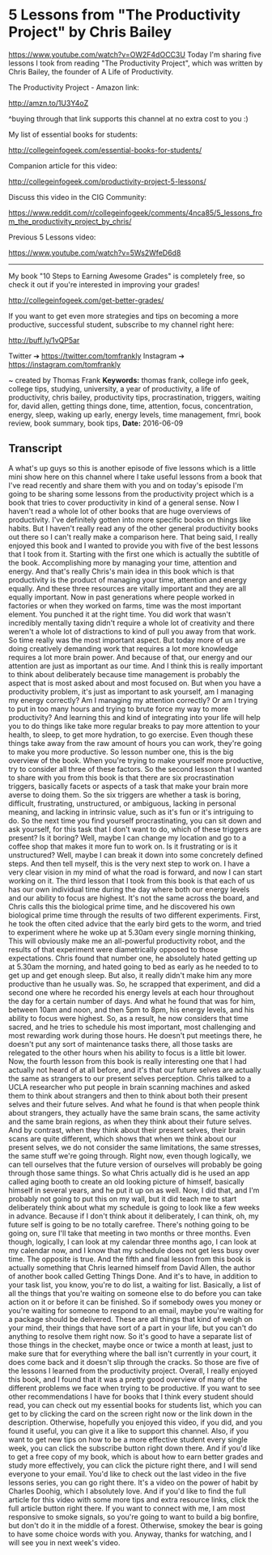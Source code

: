 # 5 Lessons from "The Productivity Project" by Chris Bailey
https://www.youtube.com/watch?v=OW2F4dOCC3U
Today I'm sharing five lessons I took from reading "The Productivity Project", which was written by Chris Bailey, the founder of A Life of Productivity.

The Productivity Project - Amazon link:

http://amzn.to/1U3Y4oZ

^buying through that link supports this channel at no extra cost to you :)

My list of essential books for students:

http://collegeinfogeek.com/essential-books-for-students/

Companion article for this video:

http://collegeinfogeek.com/productivity-project-5-lessons/

Discuss this video in the CIG Community:

https://www.reddit.com/r/collegeinfogeek/comments/4nca85/5_lessons_from_the_productivity_project_by_chris/

Previous 5 Lessons video:

https://www.youtube.com/watch?v=5Ws2WfeD6d8

----------

My book "10 Steps to Earning Awesome Grades" is completely free, so check it out if you're interested in improving your grades!

http://collegeinfogeek.com/get-better-grades/

If you want to get even more strategies and tips on becoming a more productive, successful student, subscribe to my channel right here:

http://buff.ly/1vQP5ar

Twitter ➔ https://twitter.com/tomfrankly
Instagram ➔ https://instagram.com/tomfrankly

~ created by Thomas Frank
**Keywords:** thomas frank, college info geek, college tips, studying, university, a year of productivity, a life of productivity, chris bailey, productivity tips, procrastination, triggers, waiting for, david allen, getting things done, time, attention, focus, concentration, energy, sleep, waking up early, energy levels, time management, fmri, book review, book summary, book tips, 
**Date:** 2016-06-09

## Transcript
 A what's up guys so this is another episode of five lessons which is a little mini show here on this channel where I take useful lessons from a book that I've read recently and share them with you and on today's episode I'm going to be sharing some lessons from the productivity project which is a book that tries to cover productivity in kind of a general sense. Now I haven't read a whole lot of other books that are huge overviews of productivity. I've definitely gotten into more specific books on things like habits. But I haven't really read any of the other general productivity books out there so I can't really make a comparison here. That being said, I really enjoyed this book and I wanted to provide you with five of the best lessons that I took from it. Starting with the first one which is actually the subtitle of the book. Accomplishing more by managing your time, attention and energy. And that's really Chris's main idea in this book which is that productivity is the product of managing your time, attention and energy equally. And these three resources are vitally important and they are all equally important. Now in past generations where people worked in factories or when they worked on farms, time was the most important element. You punched it at the right time. You did work that wasn't incredibly mentally taxing didn't require a whole lot of creativity and there weren't a whole lot of distractions to kind of pull you away from that work. So time really was the most important aspect. But today more of us are doing creatively demanding work that requires a lot more knowledge requires a lot more brain power. And because of that, our energy and our attention are just as important as our time. And I think this is really important to think about deliberately because time management is probably the aspect that is most asked about and most focused on. But when you have a productivity problem, it's just as important to ask yourself, am I managing my energy correctly? Am I managing my attention correctly? Or am I trying to put in too many hours and trying to brute force my way to more productivity? And learning this and kind of integrating into your life will help you to do things like take more regular breaks to pay more attention to your health, to sleep, to get more hydration, to go exercise. Even though these things take away from the raw amount of hours you can work, they're going to make you more productive. So lesson number one, this is the big overview of the book. When you're trying to make yourself more productive, try to consider all three of these factors. So the second lesson that I wanted to share with you from this book is that there are six procrastination triggers, basically facets or aspects of a task that make your brain more averse to doing them. So the six triggers are whether a task is boring, difficult, frustrating, unstructured, or ambiguous, lacking in personal meaning, and lacking in intrinsic value, such as it's fun or it's intriguing to do. So the next time you find yourself procrastinating, you can sit down and ask yourself, for this task that I don't want to do, which of these triggers are present? Is it boring? Well, maybe I can change my location and go to a coffee shop that makes it more fun to work on. Is it frustrating or is it unstructured? Well, maybe I can break it down into some concretely defined steps. And then tell myself, this is the very next step to work on. I have a very clear vision in my mind of what the road is forward, and now I can start working on it. The third lesson that I took from this book is that each of us has our own individual time during the day where both our energy levels and our ability to focus are highest. It's not the same across the board, and Chris calls this the biological prime time, and he discovered his own biological prime time through the results of two different experiments. First, he took the often cited advice that the early bird gets to the worm, and tried to experiment where he woke up at 5.30am every single morning thinking, This will obviously make me an all-powerful productivity robot, and the results of that experiment were diametrically opposed to those expectations. Chris found that number one, he absolutely hated getting up at 5.30am the morning, and hated going to bed as early as he needed to to get up and get enough sleep. But also, it really didn't make him any more productive than he usually was. So, he scrapped that experiment, and did a second one where he recorded his energy levels at each hour throughout the day for a certain number of days. And what he found that was for him, between 10am and noon, and then 5pm to 8pm, his energy levels, and his ability to focus were highest. So, as a result, he now considers that time sacred, and he tries to schedule his most important, most challenging and most rewarding work during those hours. He doesn't put meetings there, he doesn't put any sort of maintenance tasks there, all those tasks are relegated to the other hours when his ability to focus is a little bit lower. Now, the fourth lesson from this book is really interesting one that I had actually not heard of at all before, and it's that our future selves are actually the same as strangers to our present selves perception. Chris talked to a UCLA researcher who put people in brain scanning machines and asked them to think about strangers and then to think about both their present selves and their future selves. And what he found is that when people think about strangers, they actually have the same brain scans, the same activity and the same brain regions, as when they think about their future selves. And by contrast, when they think about their present selves, their brain scans are quite different, which shows that when we think about our present selves, we do not consider the same limitations, the same stresses, the same stuff we're going through. Right now, even though logically, we can tell ourselves that the future version of ourselves will probably be going through those same things. So what Chris actually did is he used an app called aging booth to create an old looking picture of himself, basically himself in several years, and he put it up on as well. Now, I did that, and I'm probably not going to put this on my wall, but it did teach me to start deliberately think about what my schedule is going to look like a few weeks in advance. Because if I don't think about it deliberately, I can think, oh, my future self is going to be no totally carefree. There's nothing going to be going on, sure I'll take that meeting in two months or three months. Even though, logically, I can look at my calendar three months ago, I can look at my calendar now, and I know that my schedule does not get less busy over time. The opposite is true. And the fifth and final lesson from this book is actually something that Chris learned himself from David Allen, the author of another book called Getting Things Done. And it's to have, in addition to your task list, you know, you're to do list, a waiting for list. Basically, a list of all the things that you're waiting on someone else to do before you can take action on it or before it can be finished. So if somebody owes you money or you're waiting for someone to respond to an email, maybe you're waiting for a package should be delivered. These are all things that kind of weigh on your mind, their things that have sort of a part in your life, but you can't do anything to resolve them right now. So it's good to have a separate list of those things in the checket, maybe once or twice a month at least, just to make sure that for everything where the ball isn't currently in your court, it does come back and it doesn't slip through the cracks. So those are five of the lessons I learned from the productivity project. Overall, I really enjoyed this book, and I found that it was a pretty good overview of many of the different problems we face when trying to be productive. If you want to see other recommendations I have for books that I think every student should read, you can check out my essential books for students list, which you can get to by clicking the card on the screen right now or the link down in the description. Otherwise, hopefully you enjoyed this video, if you did, and you found it useful, you can give it a like to support this channel. Also, if you want to get new tips on how to be a more effective student every single week, you can click the subscribe button right down there. And if you'd like to get a free copy of my book, which is about how to earn better grades and study more effectively, you can click the picture right there, and I will send everyone to your email. You'd like to check out the last video in the five lessons series, you can go right there. It's a video on the power of habit by Charles Doohig, which I absolutely love. And if you'd like to find the full article for this video with some more tips and extra resource links, click the full article button right there. If you want to connect with me, I am most responsive to smoke signals, so you're going to want to build a big bonfire, but don't do it in the middle of a forest. Otherwise, smokey the bear is going to have some choice words with you. Anyway, thanks for watching, and I will see you in next week's video.
